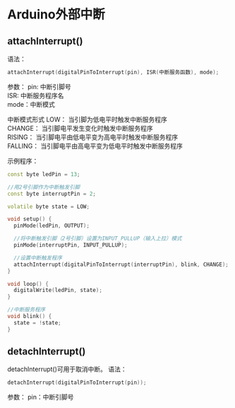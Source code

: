 # Arduino外部中断
## attachInterrupt()
语法：
~~~c++
attachInterrupt(digitalPinToInterrupt(pin), ISR(中断服务函数), mode);
~~~
参数：
pin: 中断引脚号  
ISR: 中断服务程序名  
mode：中断模式

中断模式形式
LOW： 当引脚为低电平时触发中断服务程序  
CHANGE： 当引脚电平发生变化时触发中断服务程序  
RISING： 当引脚电平由低电平变为高电平时触发中断服务程序  
FALLING： 当引脚电平由高电平变为低电平时触发中断服务程序

示例程序：
~~~c++
const byte ledPin = 13;

//用2号引脚作为中断触发引脚
const byte interruptPin = 2;  

volatile byte state = LOW;

void setup() {
  pinMode(ledPin, OUTPUT);

  //将中断触发引脚（2号引脚）设置为INPUT_PULLUP（输入上拉）模式
  pinMode(interruptPin, INPUT_PULLUP); 

  //设置中断触发程序
  attachInterrupt(digitalPinToInterrupt(interruptPin), blink, CHANGE);
}

void loop() {
  digitalWrite(ledPin, state);
}

//中断服务程序
void blink() {
  state = !state;
}
~~~

## detachInterrupt()
detachInterrupt()可用于取消中断。
语法：
~~~c++
detachInterrupt(digitalPinToInterrupt(pin));
~~~
参数：
pin：中断引脚号